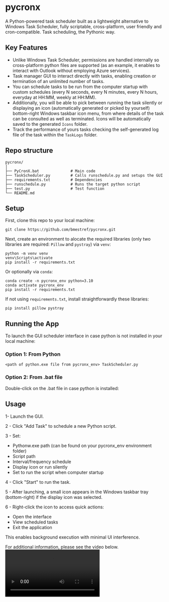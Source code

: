 # pycronx
A Python-powered task scheduler built as a lightweight alternative to Windows Task Scheduler, fully scriptable, cross-platform, user friendly and cron-compatible. Task scheduling, the Pythonic way. 

## Key Features
- Unlike Windows Task Scheduler, permissions are handled internally so cross-platform python files are supported (as an example, it enables to interact with Outlook without employing Azure services). <br/>
- Task manager GUI to interact directly with tasks, enabling creation or termination of an unlimited number of tasks. <br/>
- You can schedule tasks to be run from the computer startup with custom schedules (every N seconds, every N minutes, every N hours, everyday at HH:MM, weekly at  <weekday> HH:MM). <br/>
- Additionally, you will be able to pick between running the task silently or displaying an icon (automatically generated or picked by yourself) bottom-right Windows taskbar icon menu,
  from where details of the task can be consulted as well as terminated. Icons will be automatically saved to the generated ```Icons``` folder.<br/>
- Track the performance of yours tasks checking the self-generated log file of the task within the ```TaskLogs``` folder. <br/>

## Repo structure
```
pycronx/
│
├── PyCronX.bat              # Main code 
├── TaskScheduler.py         # Calls runschedule.py and setups the GUI
├── requirements.txt         # Dependencies
├── runschedule.py           # Runs the target python script
├── test.py                  # Test function
└── README.md
```

## Setup
First, clone this repo to your local machine: <br/>
```
git clone https://github.com/bmestref/pycronx.git
```
Next, create an environment to alocate the required libraries (only two libraries are required: ```Pillow``` and ```pystray```) via ```venv```: <br/>
```
python -m venv venv
venv\Scripts\activate
pip install -r requirements.txt
```
Or optionally via ```conda```: <br/>
```
conda create -n pycronx_env python=3.10
conda activate pycronx_env
pip install -r requirements.txt
```
If not using ```requirements.txt```, install straightforwardly these libraries: <br/>
```
pip install pillow pystray
```

## Running the App
To launch the GUI scheduler interface in case python is not installed in your local machine: <br>

### Option 1: From Python
```
<path of python.exe file from pycronx_env> TaskScheduler.py
```

### Option 2: From .bat file 
Double-click on the .bat file in case python is installed: <br/>

## Usage
1- Launch the GUI. <br/>

2 - Click "Add Task" to schedule a new Python script. <br/>

3 - Set: <br/>

  - Pythonw.exe path (can be found on your pycronx_env environment folder) <br/>
  - Script path <br/>
  - Interval/frequency schedule <br/>
  - Display icon or run silently <br/>
  - Set to run the script when computer startup <br/>
    
4 - Click "Start" to run the task. <br/>

5 - After launching, a small icon appears in the Windows taskbar tray (bottom-right) if the display icon was selected. <br/>

6 - Right-click the icon to access quick actions: <br/>

  - Open the interface <br/>
  - View scheduled tasks <br/>
  - Exit the application <br/>
    
This enables background execution with minimal UI interference. <br/>

For additional information, please see the video below. <br/>
![Demostration video](video_demostration.mp4)
